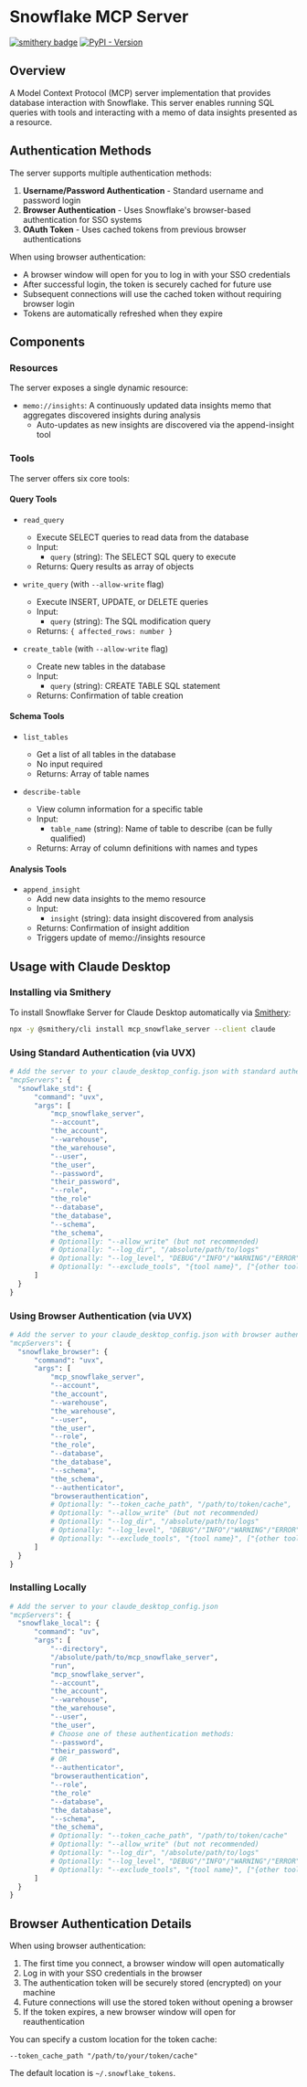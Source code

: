 # Snowflake MCP Server

[![smithery badge](https://smithery.ai/badge/mcp_snowflake_server)](https://smithery.ai/server/mcp_snowflake_server) [![PyPI - Version](https://img.shields.io/pypi/dm/mcp-snowflake-server?color&logo=pypi&logoColor=white&label=PyPI%20downloads)](https://pypi.org/project/mcp-snowflake-server/)


## Overview
A Model Context Protocol (MCP) server implementation that provides database interaction with Snowflake. This server enables running SQL queries with tools and interacting with a memo of data insights presented as a resource.

## Authentication Methods

The server supports multiple authentication methods:

1. **Username/Password Authentication** - Standard username and password login
2. **Browser Authentication** - Uses Snowflake's browser-based authentication for SSO systems
3. **OAuth Token** - Uses cached tokens from previous browser authentications

When using browser authentication:
- A browser window will open for you to log in with your SSO credentials
- After successful login, the token is securely cached for future use
- Subsequent connections will use the cached token without requiring browser login
- Tokens are automatically refreshed when they expire

## Components

### Resources
The server exposes a single dynamic resource:
- `memo://insights`: A continuously updated data insights memo that aggregates discovered insights during analysis
  - Auto-updates as new insights are discovered via the append-insight tool

### Tools
The server offers six core tools:

#### Query Tools
- `read_query`
   - Execute SELECT queries to read data from the database
   - Input:
     - `query` (string): The SELECT SQL query to execute
   - Returns: Query results as array of objects

- `write_query` (with `--allow-write` flag)
   - Execute INSERT, UPDATE, or DELETE queries
   - Input:
     - `query` (string): The SQL modification query
   - Returns: `{ affected_rows: number }`

- `create_table` (with `--allow-write` flag)
   - Create new tables in the database
   - Input:
     - `query` (string): CREATE TABLE SQL statement
   - Returns: Confirmation of table creation

#### Schema Tools
- `list_tables`
   - Get a list of all tables in the database
   - No input required
   - Returns: Array of table names

- `describe-table`
   - View column information for a specific table
   - Input:
     - `table_name` (string): Name of table to describe (can be fully qualified)
   - Returns: Array of column definitions with names and types

#### Analysis Tools
- `append_insight`
   - Add new data insights to the memo resource
   - Input:
     - `insight` (string): data insight discovered from analysis
   - Returns: Confirmation of insight addition
   - Triggers update of memo://insights resource


## Usage with Claude Desktop

### Installing via Smithery

To install Snowflake Server for Claude Desktop automatically via [Smithery](https://smithery.ai/server/mcp_snowflake_server):

```bash
npx -y @smithery/cli install mcp_snowflake_server --client claude
```

### Using Standard Authentication (via UVX)

```python
# Add the server to your claude_desktop_config.json with standard authentication
"mcpServers": {
  "snowflake_std": {
      "command": "uvx",
      "args": [
          "mcp_snowflake_server",
          "--account",
          "the_account",
          "--warehouse",
          "the_warehouse",
          "--user",
          "the_user",
          "--password",
          "their_password",
          "--role",
          "the_role"
          "--database",
          "the_database",
          "--schema",
          "the_schema",
          # Optionally: "--allow_write" (but not recommended)
          # Optionally: "--log_dir", "/absolute/path/to/logs"
          # Optionally: "--log_level", "DEBUG"/"INFO"/"WARNING"/"ERROR"/"CRITICAL"
          # Optionally: "--exclude_tools", "{tool name}", ["{other tool name}"]
      ]
  }
}
```

### Using Browser Authentication (via UVX)

```python
# Add the server to your claude_desktop_config.json with browser authentication
"mcpServers": {
  "snowflake_browser": {
      "command": "uvx",
      "args": [
          "mcp_snowflake_server",
          "--account",
          "the_account",
          "--warehouse",
          "the_warehouse",
          "--user",
          "the_user",
          "--role",
          "the_role",
          "--database",
          "the_database",
          "--schema",
          "the_schema",
          "--authenticator",
          "browserauthentication",
          # Optionally: "--token_cache_path", "/path/to/token/cache",
          # Optionally: "--allow_write" (but not recommended)
          # Optionally: "--log_dir", "/absolute/path/to/logs"
          # Optionally: "--log_level", "DEBUG"/"INFO"/"WARNING"/"ERROR"/"CRITICAL"
          # Optionally: "--exclude_tools", "{tool name}", ["{other tool name}"]
      ]
  }
}
```

### Installing Locally

```python
# Add the server to your claude_desktop_config.json
"mcpServers": {
  "snowflake_local": {
      "command": "uv",
      "args": [
          "--directory",
          "/absolute/path/to/mcp_snowflake_server",
          "run",
          "mcp_snowflake_server",
          "--account",
          "the_account",
          "--warehouse",
          "the_warehouse",
          "--user",
          "the_user",
          # Choose one of these authentication methods:
          "--password",
          "their_password",
          # OR
          "--authenticator",
          "browserauthentication",
          "--role",
          "the_role"
          "--database",
          "the_database",
          "--schema",
          "the_schema",
          # Optionally: "--token_cache_path", "/path/to/token/cache"
          # Optionally: "--allow_write" (but not recommended)
          # Optionally: "--log_dir", "/absolute/path/to/logs"
          # Optionally: "--log_level", "DEBUG"/"INFO"/"WARNING"/"ERROR"/"CRITICAL"
          # Optionally: "--exclude_tools", "{tool name}", ["{other tool name}"]
      ]
  }
}
```

## Browser Authentication Details

When using browser authentication:

1. The first time you connect, a browser window will open automatically
2. Log in with your SSO credentials in the browser
3. The authentication token will be securely stored (encrypted) on your machine
4. Future connections will use the stored token without opening a browser
5. If the token expires, a new browser window will open for reauthentication

You can specify a custom location for the token cache:
```
--token_cache_path "/path/to/your/token/cache"
```

The default location is `~/.snowflake_tokens`.
